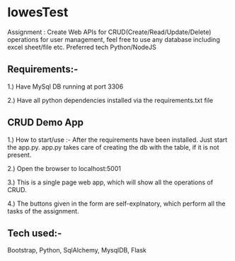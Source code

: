 # lowesTest

Assignment : Create Web APIs for CRUD(Create/Read/Update/Delete) operations for user management, feel free to use any database including excel sheet/file etc. 
Preferred tech Python/NodeJS


Requirements:-
--------------
1.) Have MySql DB running at port 3306

2.) Have all python dependencies installed via the requirements.txt file


CRUD Demo App
--------------

1.) How to start/use :-
  After the requirements have been installed. Just start the app.py. app.py takes care of creating the db with the table, if it is not present.
  
2.) Open the browser to localhost:5001

3.) This is a single page web app, which will show all the operations of CRUD.

4.) The buttons given in the form are self-explnatory, which perform all the tasks of the assignment.


Tech used:-
-----------
Bootstrap, Python, SqlAlchemy, MysqlDB, Flask

